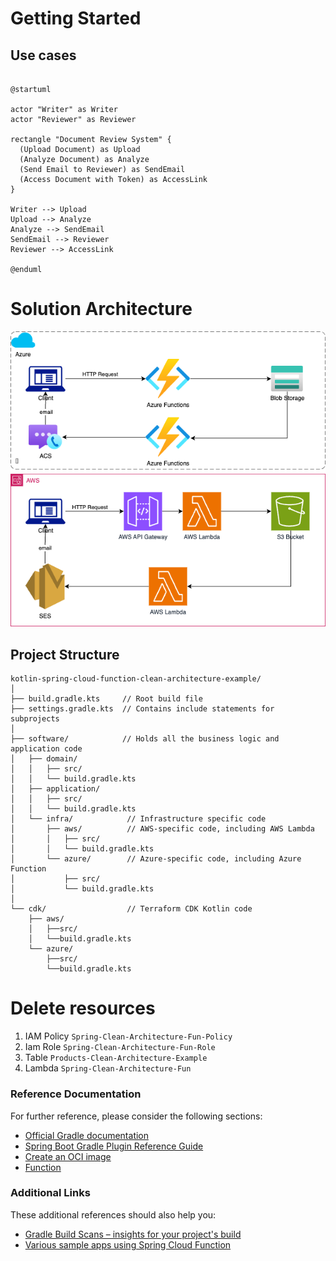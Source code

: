 # Getting Started

## Use cases
```plantuml

@startuml

actor "Writer" as Writer
actor "Reviewer" as Reviewer

rectangle "Document Review System" {
  (Upload Document) as Upload
  (Analyze Document) as Analyze
  (Send Email to Reviewer) as SendEmail
  (Access Document with Token) as AccessLink
}

Writer --> Upload
Upload --> Analyze
Analyze --> SendEmail
SendEmail --> Reviewer
Reviewer --> AccessLink

@enduml
```

# Solution Architecture
![SolutionDesign.png](docs/SolutionDesign.png)

## Project Structure

```
kotlin-spring-cloud-function-clean-architecture-example/
│
├── build.gradle.kts     // Root build file
├── settings.gradle.kts  // Contains include statements for subprojects
│
├── software/            // Holds all the business logic and application code
│   ├── domain/
│   │   ├── src/
│   │   └── build.gradle.kts
│   ├── application/
│   │   ├── src/
│   │   └── build.gradle.kts
│   └── infra/            // Infrastructure specific code
│       ├── aws/          // AWS-specific code, including AWS Lambda
│       │   ├── src/
│       │   └── build.gradle.kts
│       └── azure/        // Azure-specific code, including Azure Function
│           ├── src/
│           └── build.gradle.kts
│
└── cdk/                  // Terraform CDK Kotlin code
    ├── aws/
    │   ├──src/
    │   └──build.gradle.kts
    └── azure/
        ├──src/
        └──build.gradle.kts

```
# Delete resources
1. IAM Policy `Spring-Clean-Architecture-Fun-Policy`
2. Iam Role `Spring-Clean-Architecture-Fun-Role`
3. Table `Products-Clean-Architecture-Example`
4. Lambda `Spring-Clean-Architecture-Fun`


### Reference Documentation

For further reference, please consider the following sections:

* [Official Gradle documentation](https://docs.gradle.org)
* [Spring Boot Gradle Plugin Reference Guide](https://docs.spring.io/spring-boot/docs/3.1.4/gradle-plugin/reference/html/)
* [Create an OCI image](https://docs.spring.io/spring-boot/docs/3.1.4/gradle-plugin/reference/html/#build-image)
* [Function](https://docs.spring.io/spring-cloud-function/docs/current/reference/html/spring-cloud-function.html)

### Additional Links

These additional references should also help you:

* [Gradle Build Scans – insights for your project's build](https://scans.gradle.com#gradle)
* [Various sample apps using Spring Cloud Function](https://github.com/spring-cloud/spring-cloud-function/tree/main/spring-cloud-function-samples)

